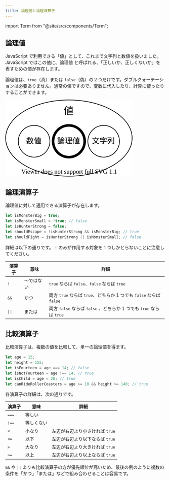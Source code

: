 ```yaml
---
title: 論理値と論理演算子
---
```


import Term from "@site/src/components/Term";

## <Term type="javascriptBoolean">論理値</Term>

<p><Term type="javascript">JavaScript</Term> で利用できる「<Term type="javascriptValue">値</Term>」として、これまで<Term type="javascriptString">文字列</Term>と<Term type="javascriptNumber">数値</Term>を扱いました。JavaScript ではこの他に、<Term strong type="javascriptBoolean">論理値</Term> と呼ばれる、「正しいか、正しくないか」を表すための<Term type="javascriptValue">値</Term>が存在します。</p>

<p><Term type="javascriptBoolean">論理値</Term>は、<code>true</code>（真）または <code>false</code>（偽）の２つだけです。ダブルクォーテーションは必要ありません。通常の<Term type="javascriptValue">値</Term>ですので、<Term type="javascriptVariable">変数</Term>に<Term type="javascriptAssignment">代入</Term>したり、計算に使ったりすることができます。</p>

![値の種類・論理値付き](08-boolean/value-types-with-boolean.drawio.svg)

## 論理<Term type="javascriptOperator">演算子</Term>

<p><Term type="javascriptBoolean">論理値</Term>に対して適用できる<Term type="javascriptOperator">演算子</Term>が存在します。</p>

```jsx
let isMonsterBig = true;
let isMonsterSmall = !true; // false
let isHunterStrong = false;
let shouldEscape = !isHunterStrong && isMonsterBig; // true
let shouldFight = isHunterStrong || isMonsterSmall; // false
```

詳細は以下の通りです。 `!` のみが作用する対象を 1 つしかとらないことに注意してください。

| 演算子                    | 意味       | 詳細                                                                 |
| ------------------------- | ---------- | -------------------------------------------------------------------- |
| `!`                       | ～ではない | `true` ならば `false`、`false` ならば `true`                         |
| `&&`                      | かつ       | 両方 `true` ならば `true`、どちらか 1 つでも `false` ならば `false`  |
| <code>&#124;&#124;</code> | または     | 両方 `false` ならば `false` 、どちらか 1 つでも `true` ならば `true` |

## 比較<Term type="javascriptOperator">演算子</Term>

比較<Term type="javascriptOperator">演算子</Term>は、複数の<Term type="javascriptValue">値</Term>を比較して、単一の<Term type="javascriptBoolean">論理値</Term>を得ます。

```jsx
let age = 15;
let height = 155;
let isFourteen = age === 14; // false
let isNotFourteen = age !== 14; // true
let isChild = age < 20; // true
let canRideRollerCoasters = age >= 10 && height >= 140; // true
```

各<Term type="javascriptOperator">演算子</Term>の詳細は、次の通りです。

| 演算子 | 意味       | 詳細                            |
| ------ | ---------- | ------------------------------- |
| `===`  | 等しい     |                                 |
| `!==`  | 等しくない |                                 |
| `<`    | 小なり     | 左辺が右辺より小さければ `true` |
| `<=`   | 以下       | 左辺が右辺より以下ならば `true` |
| `>`    | 大なり     | 左辺が右辺より大きければ `true` |
| `>=`   | 以上       | 左辺が右辺より以上ならば `true` |

`&&` や `||` よりも比較<Term type="javascriptOperator">演算子</Term>の方が<Term type="javascriptOperatorPriority">優先順位</Term>が高いため、最後の例のように複数の条件を「かつ」「または」などで組み合わせることは容易です。

